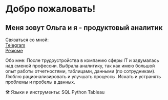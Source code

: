 # Добро пожаловать!
## Меня зовут Ольга и я - продуктовый аналитик


Связаться со мной:  
[Telegram ](//t.me/cognitive_distortio_ns)  
[Резюме ]([//t.me/cognitive_distortio_ns](https://hh.ru/resume/cffcd1b4ff0c49fed50039ed1f5672584d6653))


Обо мне:
После трудоустройства в компанию сферы IT и задумалась над сменой профессии. Выбрала аналитику, так как имею большой опыт работы отчетностями, таблицами, данными (по сотрудникам). Люблю рационализировать и улучшать процессы. Искать и устранять проблемы и пробелы в данных.

:hammer_and_wrench: Языки и инструменты:
SQL
Python
Tableau
